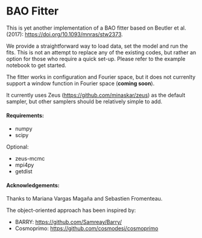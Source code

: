 # BAO Fitter

This is yet another implementation of a BAO fitter based on Beutler et al. (2017): https://doi.org/10.1093/mnras/stw2373.

We provide a straightforward way to load data, set the model and run the fits. This is not an attempt to replace any of the existing codes, but rather an option for those who require a quick set-up. Please refer to the example notebook to get started.

The fitter works in configuration and Fourier space, but it does not currenlty support a window function in Fourier space (**coming soon**).

It currently uses Zeus (https://github.com/minaskar/zeus) as the default sampler, but other samplers should be relatively simple to add.

#### Requirements:
- numpy
- scipy

Optional:
- zeus-mcmc
- mpi4py
- getdist

#### Acknowledgements:
Thanks to Mariana Vargas Magaña and Sebastien Fromenteau.

The object-oriented approach has been inspired by:
- BARRY: https://github.com/Samreay/Barry/
- Cosmoprimo: https://github.com/cosmodesi/cosmoprimo 
